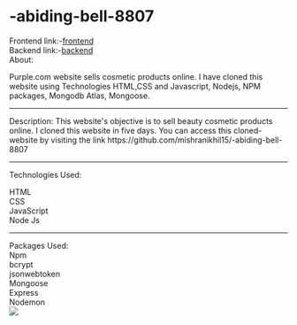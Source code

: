 # -abiding-bell-8807
Frontend link:-[frontend](https://startling-babka-330672.netlify.app/)<br>
Backend link:-[backend](https://relieved-outerwear-fish.cyclic.app/)<br>
About:<br>

Purple.com website sells cosmetic products online. I have cloned this website using Technologies HTML,CSS and Javascript, Nodejs, NPM packages, Mongodb Atlas, Mongoose.<br>
<hr>
Description:
This website's objective is to sell beauty cosmetic products online. I cloned this website in five days. You can access this cloned-website by visiting the link https://github.com/mishranikhil15/-abiding-bell-8807
<hr>

Technologies Used:<br>

HTML<br>
CSS<br>
JavaScript<br>
Node Js<br>
<hr>
Packages Used:<br>
Npm<br>
bcrypt<br>
jsonwebtoken<br>
Mongoose<br>
Express<br>
Nodemon<br>



<img src="https://media6.ppl-media.com/tr:w-1280,c-at_max,pr-true,dpr-2,f-gif/mediafiles/ecomm/misc/1674047074_1298x418-5.gif">


<img src="">
